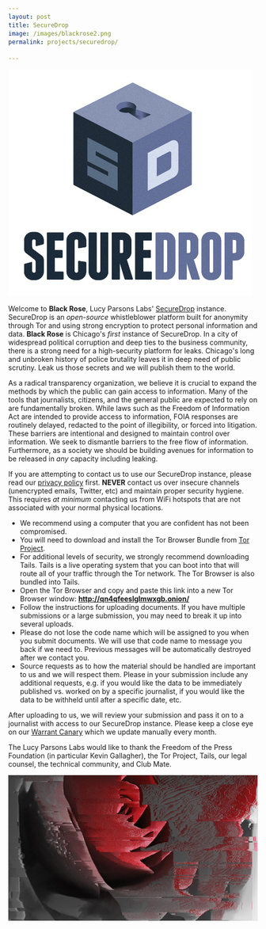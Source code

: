 ```yaml
---
layout: post
title: SecureDrop 
image: /images/blackrose2.png
permalink: projects/securedrop/

---
```


![Secure Drop](/images/SecureDroplogo.png)

Welcome to **Black Rose**, Lucy Parsons Labs' [SecureDrop](https://securedrop.org/) instance. SecureDrop is an _open-source_ whistleblower platform built for anonymity through Tor and using strong encryption to protect personal information and data. **Black Rose** is Chicago's _first_ instance of SecureDrop. In a city of widespread political corruption and deep ties to the business community, there is a strong need for a high-security platform for leaks. Chicago's long and unbroken history of police brutality leaves it in deep need of public scrutiny. Leak us those secrets and we will publish them to the world.

As a radical transparency organization, we believe it is crucial to expand the methods by which the public can gain access to information. Many of the tools that journalists, citizens, and the general public are expected to rely on are fundamentally broken. While laws such as the Freedom of Information Act are intended to provide access to information, FOIA responses are routinely delayed, redacted to the point of illegibility, or forced into litigation. These barriers are intentional and designed to maintain control over information. We seek to dismantle barriers to the free flow of information. Furthermore, as a society we should be building avenues for information to be released in _any_ capacity including leaking.

If you are attempting to contact us to use our SecureDrop instance, please read our [privacy policy](/securedrop/privacypolicy/) first. **NEVER** contact us over insecure channels (unencrypted emails, Twitter, etc) and maintain proper security hygiene. This requires _at minimum_ contacting us from WiFi hotspots that are not associated with your normal physical locations.

* We recommend using a computer that you are confident has not been compromised.
* You will need to download and install the Tor Browser Bundle from [Tor Project](https://www.torproject.org).
* For additional levels of security, we strongly recommend downloading Tails. Tails is a live operating system that you can boot into that will route all of your traffic through the Tor network. The Tor Browser is also bundled into Tails.
* Open the Tor Browser and copy and paste this link into a new Tor Browser window: **http://qn4qfeeslglmwxgb.onion/**
* Follow the instructions for uploading documents. If you have multiple submissions or a large submission, you may need to break it up into several uploads. 
* Please do not lose the code name which will be assigned to you when you submit documents. We will use that code name to message you back if we need to. Previous messages will be automatically destroyed after we contact you. 
* Source requests as to how the material should be handled are important to us and we will respect them. Please in your submission include any additional requests, e.g. if you would like the data to be immediately published vs. worked on by a specific journalist, if you would like the data to be withheld until after a specific date, etc.

After uploading to us, we will review your submission and pass it on to a journalist with access to our SecureDrop instance. Please keep a close eye on our [Warrant Canary](/projects/canary/) which we update manually every month.

The Lucy Parsons Labs would like to thank the Freedom of the Press Foundation (in particular Kevin Gallagher), the Tor Project, Tails, our legal counsel, the technical community, and Club Mate.

![Secure Drop](/images/blackrose2.png)